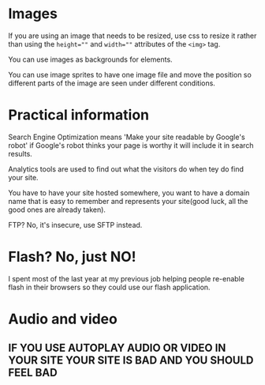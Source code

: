 # Images

If you are using an image that needs to be resized, use css to resize it rather than using the `height=""` and `width=""` attributes of the `<img>` tag.

You can use images as backgrounds for elements.

You can use image sprites to have one image file and move the position so different parts of the image are seen under different conditions.

# Practical information

Search Engine Optimization means 'Make your site readable by Google's robot' if Google's robot thinks your page is worthy it will include it in search results.

Analytics tools are used to find out what the visitors do when tey do find your site.

You have to have your site hosted somewhere, you want to have a domain name that is easy to remember and represents your site(good luck, all the good ones are already taken).

FTP? No, it's insecure, use SFTP instead.

# Flash? No, just NO!

I spent most of the last year at my previous job helping people re-enable flash in their browsers so they could use our flash application. 

# Audio and video

## IF YOU USE AUTOPLAY AUDIO OR VIDEO IN YOUR SITE YOUR SITE IS BAD AND YOU SHOULD FEEL BAD